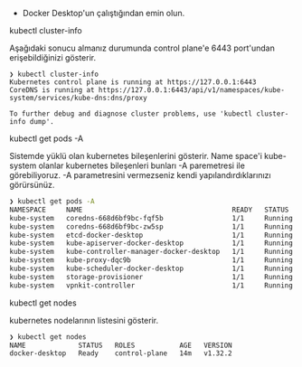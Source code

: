 - Docker Desktop'un çalıştığından emin olun.


kubectl cluster-info

Aşağıdaki sonucu almanız durumunda control plane'e 6443 port'undan erişebildiğinizi gösterir.
```
❯ kubectl cluster-info
Kubernetes control plane is running at https://127.0.0.1:6443
CoreDNS is running at https://127.0.0.1:6443/api/v1/namespaces/kube-system/services/kube-dns:dns/proxy

To further debug and diagnose cluster problems, use 'kubectl cluster-info dump'.
```




kubectl get pods -A

Sistemde yüklü olan kubernetes bileşenlerini gösterir. Name space'i kube-system olanlar kubernetes bileşenleri bunları -A paremetresi ile görebiliyoruz. -A parametresini vermezseniz kendi yapılandırdıklarınızı görürsünüz.
```bash
❯ kubectl get pods -A
NAMESPACE     NAME                                     READY   STATUS    RESTARTS   AGE
kube-system   coredns-668d6bf9bc-fqf5b                 1/1     Running   0          8m41s
kube-system   coredns-668d6bf9bc-zw5sp                 1/1     Running   0          8m41s
kube-system   etcd-docker-desktop                      1/1     Running   0          8m45s
kube-system   kube-apiserver-docker-desktop            1/1     Running   0          8m41s
kube-system   kube-controller-manager-docker-desktop   1/1     Running   0          8m40s
kube-system   kube-proxy-dqc9b                         1/1     Running   0          8m41s
kube-system   kube-scheduler-docker-desktop            1/1     Running   0          8m47s
kube-system   storage-provisioner                      1/1     Running   0          8m39s
kube-system   vpnkit-controller                        1/1     Running   0          8m39s
```

kubectl get nodes

kubernetes nodelarının listesini gösterir.
```bash
❯ kubectl get nodes
NAME             STATUS   ROLES           AGE   VERSION
docker-desktop   Ready    control-plane   14m   v1.32.2
```
